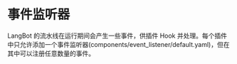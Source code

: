 # 事件监听器

LangBot 的流水线在运行期间会产生一些事件，供插件 Hook 并处理。每个插件中只允许添加一个事件监听器(components/event_listener/default.yaml)，但在其中可以注册任意数量的事件。